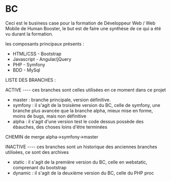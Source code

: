 # BC

Ceci est le business case pour la formation de Développeur Web / Web Mobile de Human Booster, le but est de faire une synthèse de ce qui a été vu durant la formation.

les composants principaux présents :
- HTML/CSS - Bootstrap
- Javascript - Angular/jQuery
- PHP - Symfony
- BDD - MySql

LISTE DES BRANCHES :

ACTIVE ---- ces branches sont celles utilisées en ce moment dans ce projet
- master : branche principale, version définitive.
- symfony : il s'agit de la troisème version du BC, celle de symfony, une branche plus avancée que la branche alpha, mieux mise en forme, moins de bugs, mais non définitive
- alpha : il s'agit d'une version test le code dessus possède des ébauches, des choses loins d'être terminées

CHEMIN de merge alpha->symfony->master

INACTIVE ---- ces branches sont un historique des anciennes branches utilisées, ce sont des archives
- static : il s'agit de la première version du BC, celle en webstatic, comprenant du bootstrap
- dynamic : il s'agit de la deuxième version du BC, celle du PHP proc
